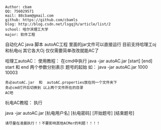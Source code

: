 	Author: cbam
	QQ: 756029571
	mail: 88cbam@gmail.com
	github: https://github.com/cbamls
	blog: http://blog.csdn.net/lsgqjh/article/list/2
	school: 哈尔滨理工大学
	major: 软件工程


自动化AC java 脚本 autoAC工程
里面的jar文件可以直接运行
目前支持哈理工oj 和杭电oj 其它各大Oj 仅仅需要简单改改就能AC了

哈理工autoAC：
使用教程：
	在cmd中执行 
	java -jar autoAC.jar [start] [end]
	start 和 end 两个参数分别表示 题号的起始
	如：
	java -jar autoAC.jar 1000 10003
	
	务必autoAC.jar  和  autoAC.properties放在同一个文件夹下
	务必cmd打开后切换到 以上两个文件所在的目录
	AC吧
杭电AC教程：
执行 

java -jar autoAC.jar [杭电用户名] [杭电密码] [开始题号] [结束题号]


	请尽量在凌晨执行！！不要影响其他ACMer的判题！！！！
	
	
